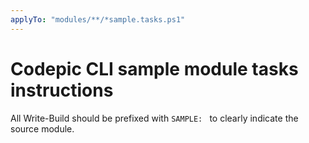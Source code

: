 ```yaml
---
applyTo: "modules/**/*sample.tasks.ps1"
---
```


# Codepic CLI sample module tasks instructions

All Write-Build should be prefixed with `SAMPLE: ` to clearly indicate the source module.
